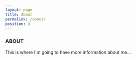 ```yaml
---
layout: page
title: About
permalink: /about/
position: 3
---
```


### ABOUT

This is where I'm going to have more information about me...